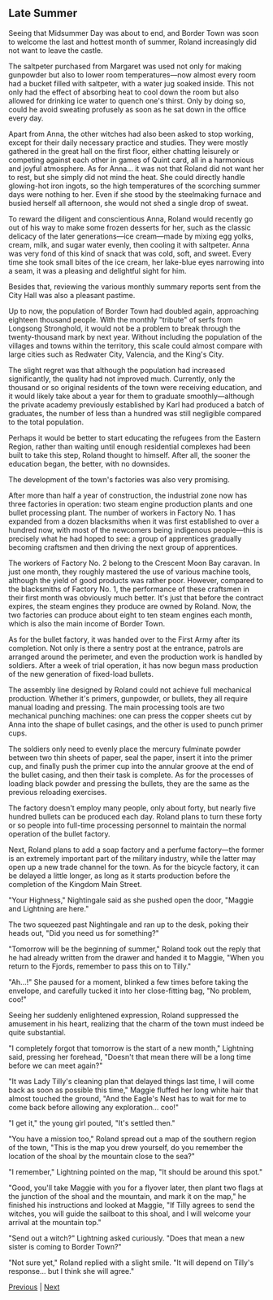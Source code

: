 ## Late Summer
Seeing that Midsummer Day was about to end, and Border Town was soon to welcome the last and hottest month of summer, Roland increasingly did not want to leave the castle.



The saltpeter purchased from Margaret was used not only for making gunpowder but also to lower room temperatures—now almost every room had a bucket filled with saltpeter, with a water jug soaked inside. This not only had the effect of absorbing heat to cool down the room but also allowed for drinking ice water to quench one's thirst. Only by doing so, could he avoid sweating profusely as soon as he sat down in the office every day.



Apart from Anna, the other witches had also been asked to stop working, except for their daily necessary practice and studies. They were mostly gathered in the great hall on the first floor, either chatting leisurely or competing against each other in games of Quint card, all in a harmonious and joyful atmosphere. As for Anna... it was not that Roland did not want her to rest, but she simply did not mind the heat. She could directly handle glowing-hot iron ingots, so the high temperatures of the scorching summer days were nothing to her. Even if she stood by the steelmaking furnace and busied herself all afternoon, she would not shed a single drop of sweat.



To reward the diligent and conscientious Anna, Roland would recently go out of his way to make some frozen desserts for her, such as the classic delicacy of the later generations—ice cream—made by mixing egg yolks, cream, milk, and sugar water evenly, then cooling it with saltpeter. Anna was very fond of this kind of snack that was cold, soft, and sweet. Every time she took small bites of the ice cream, her lake-blue eyes narrowing into a seam, it was a pleasing and delightful sight for him.



Besides that, reviewing the various monthly summary reports sent from the City Hall was also a pleasant pastime.



Up to now, the population of Border Town had doubled again, approaching eighteen thousand people. With the monthly "tribute" of serfs from Longsong Stronghold, it would not be a problem to break through the twenty-thousand mark by next year. Without including the population of the villages and towns within the territory, this scale could almost compare with large cities such as Redwater City, Valencia, and the King's City.



The slight regret was that although the population had increased significantly, the quality had not improved much. Currently, only the thousand or so original residents of the town were receiving education, and it would likely take about a year for them to graduate smoothly—although the private academy previously established by Karl had produced a batch of graduates, the number of less than a hundred was still negligible compared to the total population.



Perhaps it would be better to start educating the refugees from the Eastern Region, rather than waiting until enough residential complexes had been built to take this step, Roland thought to himself. After all, the sooner the education began, the better, with no downsides.



The development of the town's factories was also very promising.



After more than half a year of construction, the industrial zone now has three factories in operation: two steam engine production plants and one bullet processing plant. The number of workers in Factory No. 1 has expanded from a dozen blacksmiths when it was first established to over a hundred now, with most of the newcomers being indigenous people—this is precisely what he had hoped to see: a group of apprentices gradually becoming craftsmen and then driving the next group of apprentices.



The workers of Factory No. 2 belong to the Crescent Moon Bay caravan. In just one month, they roughly mastered the use of various machine tools, although the yield of good products was rather poor. However, compared to the blacksmiths of Factory No. 1, the performance of these craftsmen in their first month was obviously much better. It's just that before the contract expires, the steam engines they produce are owned by Roland. Now, the two factories can produce about eight to ten steam engines each month, which is also the main income of Border Town.



As for the bullet factory, it was handed over to the First Army after its completion. Not only is there a sentry post at the entrance, patrols are arranged around the perimeter, and even the production work is handled by soldiers. After a week of trial operation, it has now begun mass production of the new generation of fixed-load bullets.



The assembly line designed by Roland could not achieve full mechanical production. Whether it's primers, gunpowder, or bullets, they all require manual loading and pressing. The main processing tools are two mechanical punching machines: one can press the copper sheets cut by Anna into the shape of bullet casings, and the other is used to punch primer cups.



The soldiers only need to evenly place the mercury fulminate powder between two thin sheets of paper, seal the paper, insert it into the primer cup, and finally push the primer cup into the annular groove at the end of the bullet casing, and then their task is complete. As for the processes of loading black powder and pressing the bullets, they are the same as the previous reloading exercises.



The factory doesn't employ many people, only about forty, but nearly five hundred bullets can be produced each day. Roland plans to turn these forty or so people into full-time processing personnel to maintain the normal operation of the bullet factory.



Next, Roland plans to add a soap factory and a perfume factory—the former is an extremely important part of the military industry, while the latter may open up a new trade channel for the town. As for the bicycle factory, it can be delayed a little longer, as long as it starts production before the completion of the Kingdom Main Street.



"Your Highness," Nightingale said as she pushed open the door, "Maggie and Lightning are here."



The two squeezed past Nightingale and ran up to the desk, poking their heads out, "Did you need us for something?"



"Tomorrow will be the beginning of summer," Roland took out the reply that he had already written from the drawer and handed it to Maggie, "When you return to the Fjords, remember to pass this on to Tilly."

"Ah...!" She paused for a moment, blinked a few times before taking the envelope, and carefully tucked it into her close-fitting bag, "No problem, coo!"

Seeing her suddenly enlightened expression, Roland suppressed the amusement in his heart, realizing that the charm of the town must indeed be quite substantial.

"I completely forgot that tomorrow is the start of a new month," Lightning said, pressing her forehead, "Doesn't that mean there will be a long time before we can meet again?"

"It was Lady Tilly's cleaning plan that delayed things last time, I will come back as soon as possible this time," Maggie fluffed her long white hair that almost touched the ground, "And the Eagle's Nest has to wait for me to come back before allowing any exploration... coo!"

"I get it," the young girl pouted, "It's settled then."

"You have a mission too," Roland spread out a map of the southern region of the town, "This is the map you drew yourself, do you remember the location of the shoal by the mountain close to the sea?"

"I remember," Lightning pointed on the map, "It should be around this spot."

"Good, you'll take Maggie with you for a flyover later, then plant two flags at the junction of the shoal and the mountain, and mark it on the map," he finished his instructions and looked at Maggie, "If Tilly agrees to send the witches, you will guide the sailboat to this shoal, and I will welcome your arrival at the mountain top."



"Send out a witch?" Lightning asked curiously. "Does that mean a new sister is coming to Border Town?"



"Not sure yet," Roland replied with a slight smile. "It will depend on Tilly's response... but I think she will agree."





[Previous](CH0249.md) | [Next](CH0251.md)
